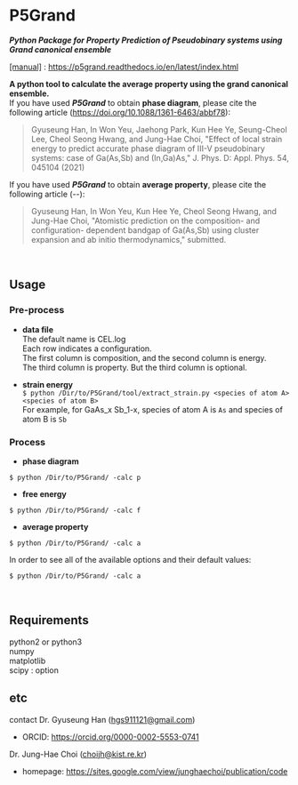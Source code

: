 P5Grand
=====

***Python Package for Property Prediction of Pseudobinary systems using Grand canonical ensemble***

[[manual]](https://p5grand.readthedocs.io/en/latest/index.html) : https://p5grand.readthedocs.io/en/latest/index.html

**A python tool to calculate the average property using the grand canonical ensemble.** <br>
If you have used ***P5Grand*** to obtain **phase diagram**, please cite the following article (https://doi.org/10.1088/1361-6463/abbf78): <br>
> Gyuseung Han, In Won Yeu, Jaehong Park, Kun Hee Ye, Seung-Cheol Lee, Cheol Seong Hwang, and Jung-Hae Choi, "Effect of local strain energy to predict accurate phase diagram of III-V pseudobinary systems: case of Ga(As,Sb) and (In,Ga)As," J. Phys. D: Appl. Phys. 54, 045104 (2021)

If you have used ***P5Grand*** to obtain **average property**, please cite the following article (--): <br>
> Gyuseung Han, In Won Yeu, Kun Hee Ye, Cheol Seong Hwang, and Jung-Hae Choi, "Atomistic prediction on the composition- and configuration- dependent bandgap of Ga(As,Sb) using cluster expansion and ab initio thermodynamics," submitted.

<br>

## Usage
### Pre-process
- **data file** <br>
The default name is CEL.log <br>
Each row indicates a configuration. <br>
The first column is composition, and the second column is energy. <br>
The third column is property. But the third column is optional. <br>

- **strain energy** <br>
```$ python /Dir/to/P5Grand/tool/extract_strain.py <species of atom A> <species of atom B>``` <br>
For example, for GaAs_x Sb_1-x, species of atom A is `As` and species of atom B is ``Sb``


### Process
- **phase diagram**
```
$ python /Dir/to/P5Grand/ -calc p
```
- **free energy**
```
$ python /Dir/to/P5Grand/ -calc f
```
- **average property**
```
$ python /Dir/to/P5Grand/ -calc a
```

In order to see all of the available options and their default values: <br>
```
$ python /Dir/to/P5Grand/ -calc a
```

<br>

## Requirements
python2 or python3 <br>
numpy <br>
matplotlib <br>
scipy : option

## etc
contact
Dr. Gyuseung Han (hgs911121@gmail.com)
* ORCID: https://orcid.org/0000-0002-5553-0741

Dr. Jung-Hae Choi (choijh@kist.re.kr) 
* homepage: https://sites.google.com/view/junghaechoi/publication/code
